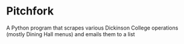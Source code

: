 # Pitchfork
A Python program that scrapes various Dickinson College operations (mostly Dining Hall menus) and emails them to a list
